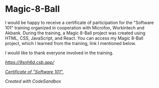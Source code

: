 # Magic-8-Ball

I would be happy to receive a certificate of participation for the "Software 101" training organized in cooperation with Microfon, Workintech and Akbank.
During the training, a Magic 8-Ball project was created using HTML, CSS, JavaScript, and React.
You can access my Magic 8-Ball project, which I learned from the training, link I mentioned below.

I would like to thank everyone involved in the training.

*https://9snh6d.csb.app/*

*[Certificate of "Software 101"](https://github.com/ZeynepAydinli/Magic-8-Ball/blob/main/Certificate%20of%20Software%20101%20.jpg)*,

*Created with CodeSandbox*
